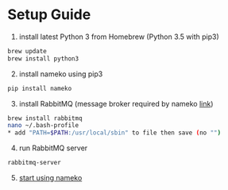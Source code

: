 Setup Guide
===========

1. install latest Python 3 from Homebrew (Python 3.5 with pip3)

```bash
brew update
brew install python3
```

2. install nameko using pip3

```bash
pip install nameko
```

3. install RabbitMQ (message broker required by nameko [link](https://nameko.readthedocs.io/en/stable/installation.html#install-with-pip))

```bash
brew install rabbitmq
nano ~/.bash-profile
* add "PATH=$PATH:/usr/local/sbin" to file then save (no "")
```

4. run RabbitMQ server

```bash
rabbitmq-server
```

5. [start using nameko](https://nameko.readthedocs.io/en/stable/index.html)
 